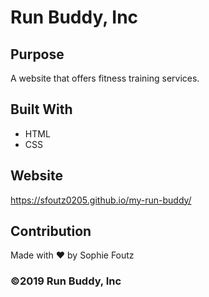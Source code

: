 # Run Buddy, Inc

## Purpose
A website that offers fitness training services.

## Built With
* HTML
* CSS

## Website
https://sfoutz0205.github.io/my-run-buddy/

## Contribution
Made with ❤️ by Sophie Foutz

### ©2019 Run Buddy, Inc
